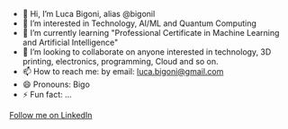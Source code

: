 - 👋 Hi, I’m Luca Bigoni, alias @bigonil 
- 👀 I’m interested in Technology, AI/ML and Quantum Computing
- 🌱 I’m currently learning "Professional Certificate in Machine Learning and Artificial Intelligence"
- 💞️ I’m looking to collaborate on anyone interested in technology, 3D printing, electronics, programming, Cloud and so on.
- 📫 How to reach me: by email: luca.bigoni@gmail.com
- 😄 Pronouns: Bigo
- ⚡ Fun fact: ...

<!---
bigonil/bigonil is a ✨ special ✨ repository because its `README.md` (this file) appears on your GitHub profile.
You can click the Preview link to take a look at your changes.
--->

[Follow me on LinkedIn](https://linkedin.com/comm/mynetwork/discovery-see-all?usecase=PEOPLE_FOLLOWS&followMember=bigoni-luca)
